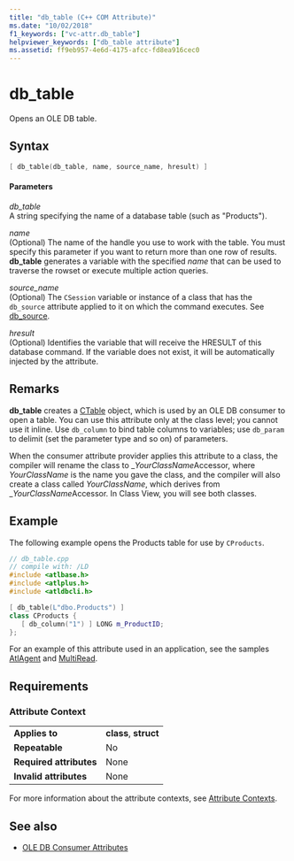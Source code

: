 ```yaml
---
title: "db_table (C++ COM Attribute)"
ms.date: "10/02/2018"
f1_keywords: ["vc-attr.db_table"]
helpviewer_keywords: ["db_table attribute"]
ms.assetid: ff9eb957-4e6d-4175-afcc-fd8ea916cec0
---
```

# db_table

Opens an OLE DB table.

## Syntax

```cpp
[ db_table(db_table, name, source_name, hresult) ]
```

#### Parameters

*db_table*<br/>
A string specifying the name of a database table (such as "Products").

*name*<br/>
(Optional) The name of the handle you use to work with the table. You must specify this parameter if you want to return more than one row of results. **db_table** generates a variable with the specified *name* that can be used to traverse the rowset or execute multiple action queries.

*source_name*<br/>
(Optional) The `CSession` variable or instance of a class that has the `db_source` attribute applied to it on which the command executes. See [db_source](db-source.md).

*hresult*<br/>
(Optional) Identifies the variable that will receive the HRESULT of this database command. If the variable does not exist, it will be automatically injected by the attribute.

## Remarks

**db_table** creates a [CTable](../../data/oledb/ctable-class.md) object, which is used by an OLE DB consumer to open a table. You can use this attribute only at the class level; you cannot use it inline. Use `db_column` to bind table columns to variables; use `db_param` to delimit (set the parameter type and so on) of parameters.

When the consumer attribute provider applies this attribute to a class, the compiler will rename the class to \_*YourClassName*Accessor, where *YourClassName* is the name you gave the class, and the compiler will also create a class called *YourClassName*, which derives from \_*YourClassName*Accessor.  In Class View, you will see both classes.

## Example

The following example opens the Products table for use by `CProducts`.

```cpp
// db_table.cpp
// compile with: /LD
#include <atlbase.h>
#include <atlplus.h>
#include <atldbcli.h>

[ db_table(L"dbo.Products") ]
class CProducts {
   [ db_column("1") ] LONG m_ProductID;
};
```

For an example of this attribute used in an application, see the samples [AtlAgent](https://github.com/Microsoft/VCSamples) and [MultiRead](https://github.com/Microsoft/VCSamples).

## Requirements

### Attribute Context

|||
|-|-|
|**Applies to**|**class**, **struct**|
|**Repeatable**|No|
|**Required attributes**|None|
|**Invalid attributes**|None|

For more information about the attribute contexts, see [Attribute Contexts](cpp-attributes-com-net.md#contexts).

## See also

- [OLE DB Consumer Attributes](ole-db-consumer-attributes.md)
